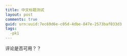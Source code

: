 ```yaml
---
title: 中文标题测试
layout: post
comments: true
guid: urn:uuid:7ec69d6e-c05d-4dbe-847e-2573baf033d3
tags:
  -pk1 
---
```

评论是否可用？？

